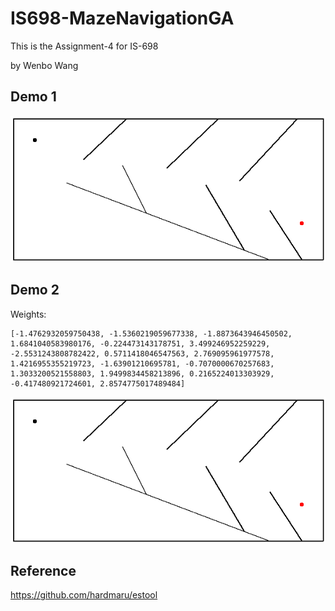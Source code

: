 # IS698-MazeNavigationGA

This is the Assignment-4 for IS-698

by Wenbo Wang

## Demo 1

![Output1](output/medium_maze1.gif)

## Demo 2

Weights:
```
[-1.4762932059750438, -1.5360219059677338, -1.8873643946450502, 1.6841040583980176, -0.224473143178751, 3.499246952259229, -2.5531243808782422, 0.5711418046547563, 2.769095961977578, 1.4216955355219723, -1.63901210695781, -0.7070000670257683, 1.3033200521558803, 1.9499834458213896, 0.2165224013303929, -0.417480921724601, 2.8574775017489484]
```

![Output2](output/medium_maze2.gif)

## Reference

https://github.com/hardmaru/estool